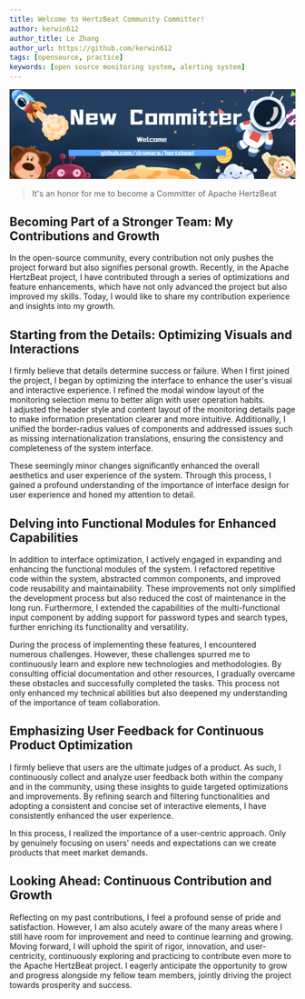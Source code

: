 ```yaml
---
title: Welcome to HertzBeat Community Committer!
author: kerwin612
author_title: Le Zhang
author_url: https://github.com/kerwin612
tags: [opensource, practice]
keywords: [open source monitoring system, alerting system]
---
```


![HertzBeat](/img/blog/new-committer.png)

> It's an honor for me to become a Committer of Apache HertzBeat

## Becoming Part of a Stronger Team: My Contributions and Growth

In the open-source community, every contribution not only pushes the project forward but also signifies personal growth. Recently, in the Apache HertzBeat project, I have contributed through a series of optimizations and feature enhancements, which have not only advanced the project but also improved my skills. Today, I would like to share my contribution experience and insights into my growth.

## Starting from the Details: Optimizing Visuals and Interactions

I firmly believe that details determine success or failure. When I first joined the project, I began by optimizing the interface to enhance the user's visual and interactive experience. I refined the modal window layout of the monitoring selection menu to better align with user operation habits.  
I adjusted the header style and content layout of the monitoring details page to make information presentation clearer and more intuitive. Additionally, I unified the border-radius values of components and addressed issues such as missing internationalization translations, ensuring the consistency and completeness of the system interface.

These seemingly minor changes significantly enhanced the overall aesthetics and user experience of the system. Through this process, I gained a profound understanding of the importance of interface design for user experience and honed my attention to detail.

## Delving into Functional Modules for Enhanced Capabilities

In addition to interface optimization, I actively engaged in expanding and enhancing the functional modules of the system. I refactored repetitive code within the system, abstracted common components, and improved code reusability and maintainability. These improvements not only simplified the development process but also reduced the cost of maintenance in the long run. Furthermore, I extended the capabilities of the multi-functional input component by adding support for password types and search types, further enriching its functionality and versatility.

During the process of implementing these features, I encountered numerous challenges. However, these challenges spurred me to continuously learn and explore new technologies and methodologies. By consulting official documentation and other resources, I gradually overcame these obstacles and successfully completed the tasks. This process not only enhanced my technical abilities but also deepened my understanding of the importance of team collaboration.

## Emphasizing User Feedback for Continuous Product Optimization

I firmly believe that users are the ultimate judges of a product. As such, I continuously collect and analyze user feedback both within the company and in the community, using these insights to guide targeted optimizations and improvements. By refining search and filtering functionalities and adopting a consistent and concise set of interactive elements, I have consistently enhanced the user experience.

In this process, I realized the importance of a user-centric approach. Only by genuinely focusing on users' needs and expectations can we create products that meet market demands.

## Looking Ahead: Continuous Contribution and Growth

Reflecting on my past contributions, I feel a profound sense of pride and satisfaction. However, I am also acutely aware of the many areas where I still have room for improvement and need to continue learning and growing. Moving forward, I will uphold the spirit of rigor, innovation, and user-centricity, continuously exploring and practicing to contribute even more to the Apache HertzBeat project. I eagerly anticipate the opportunity to grow and progress alongside my fellow team members, jointly driving the project towards prosperity and success.
